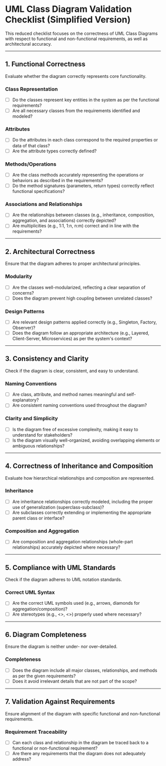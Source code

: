 # UML Class Diagram Validation Checklist (Simplified Version)

This reduced checklist focuses on the correctness of UML Class Diagrams with respect to functional and non-functional requirements, as well as architectural accuracy.

---

## 1. Functional Correctness
Evaluate whether the diagram correctly represents core functionality.

### **Class Representation**
- [ ] Do the classes represent key entities in the system as per the functional requirements?
- [ ] Are all necessary classes from the requirements identified and modeled?
  
### **Attributes**
- [ ] Do the attributes in each class correspond to the required properties or data of that class?
- [ ] Are the attribute types correctly defined?

### **Methods/Operations**
- [ ] Are the class methods accurately representing the operations or behaviors as described in the requirements?
- [ ] Do the method signatures (parameters, return types) correctly reflect functional specifications?

### **Associations and Relationships**
- [ ] Are the relationships between classes (e.g., inheritance, composition, aggregation, and associations) correctly depicted?
- [ ] Are multiplicities (e.g., 1:1, 1:n, n:m) correct and in line with the requirements?

---

## 2. Architectural Correctness
Ensure that the diagram adheres to proper architectural principles.

### **Modularity**
- [ ] Are the classes well-modularized, reflecting a clear separation of concerns?
- [ ] Does the diagram prevent high coupling between unrelated classes?

### **Design Patterns**
- [ ] Are relevant design patterns applied correctly (e.g., Singleton, Factory, Observer)?
- [ ] Does the diagram follow an appropriate architecture (e.g., Layered, Client-Server, Microservices) as per the system's context?

---

## 3. Consistency and Clarity
Check if the diagram is clear, consistent, and easy to understand.

### **Naming Conventions**
- [ ] Are class, attribute, and method names meaningful and self-explanatory?
- [ ] Are consistent naming conventions used throughout the diagram?

### **Clarity and Simplicity**
- [ ] Is the diagram free of excessive complexity, making it easy to understand for stakeholders?
- [ ] Is the diagram visually well-organized, avoiding overlapping elements or ambiguous relationships?

---

## 4. Correctness of Inheritance and Composition
Evaluate how hierarchical relationships and composition are represented.

### **Inheritance**
- [ ] Are inheritance relationships correctly modeled, including the proper use of generalization (superclass-subclass)?
- [ ] Are subclasses correctly extending or implementing the appropriate parent class or interface?

### **Composition and Aggregation**
- [ ] Are composition and aggregation relationships (whole-part relationships) accurately depicted where necessary?

---

## 5. Compliance with UML Standards
Check if the diagram adheres to UML notation standards.

### **Correct UML Syntax**
- [ ] Are the correct UML symbols used (e.g., arrows, diamonds for aggregation/composition)?
- [ ] Are stereotypes (e.g., <<interface>>, <<abstract>>) properly used where necessary?

---

## 6. Diagram Completeness
Ensure the diagram is neither under- nor over-detailed.

### **Completeness**
- [ ] Does the diagram include all major classes, relationships, and methods as per the given requirements?
- [ ] Does it avoid irrelevant details that are not part of the scope?

---

## 7. Validation Against Requirements
Ensure alignment of the diagram with specific functional and non-functional requirements.

### **Requirement Traceability**
- [ ] Can each class and relationship in the diagram be traced back to a functional or non-functional requirement?
- [ ] Are there any requirements that the diagram does not adequately address?
